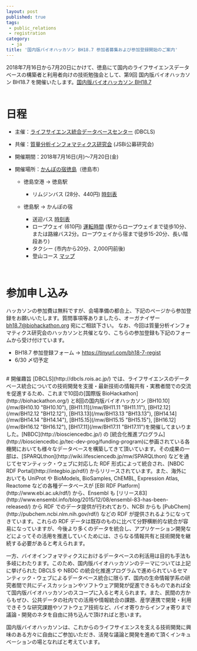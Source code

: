 ```yaml
---
layout: post
published: true
tags:
 - public_relations
 - registration
category:
  - ja
title: '国内版バイオハッカソン BH18.7 参加者募集および参加登録開始のご案内'
---
```

2018年7月16日から7月20日にかけて、徳島にて国内のライフサイエンスデータベースの構築者と利用者向けの技術勉強会として、第9回 国内版バイオハッカソン BH18.7 を開催いたします。[国内版バイオハッカソン BH18.7](http://wiki.lifesciencedb.jp/mw/BH18.7)  
<br />

# 日程
*  主催：[ライフサイエンス統合データベースセンター](http://dbcls.rois.ac.jp/) (DBCLS)
*  共催：[質量分析インフォマティクス研究会](http://ms-bio.info/) (JSBi公募研究会)
*  開催期間：2018年7月16日(月)〜7月20日(金)
*  開催場所：[かんぽの宿徳島](https://www.kanponoyado.japanpost.jp/tokushima/)（徳島市）

    *  徳島空港 -> 徳島駅

        *  リムジンバス (28分、440円) [時刻表](http://www.tokushima-airport.co.jp/access/bus/limousine/)

    *  徳島駅 -> かんぽの宿

        *  送迎バス [時刻表](https://www.kanponoyado.japanpost.jp/tokushima/access/)
        *  ロープウェイ (610円) [運転時間](https://www.city.tokushima.tokushima.jp/kankou/keikan/bizan.html) (駅からロープウェイまで徒歩10分、または路線バス2分。ロープウェイから宿まで徒歩15-20分、長い階段あり)
        *  タクシー (市内から20分、2,000円前後)
        *  登山コース [マップ](https://booleestreet.net/wp-content/uploads/2011/06/bizan-hiking-map.jpg)  
<br />

# 参加申し込み
ハッカソンの参加費は無料ですが、会場準備の都合上、下記のページから参加登録をお願いいたします。質問事項等ありましたら、オーガナイザー bh18.7@biohackathon.org 宛にご相談下さい。
なお、今回は質量分析インフォマティクス研究会のハッカソンと共催となり、こちらの参加登録も下記のフォームから受け付けています。

*  BH18.7 参加登録フォーム → https://tinyurl.com/bh18-7-regist
*  6/30 〆切予定  
<br />
# 開催趣旨
[DBCLS](http://dbcls.rois.ac.jp/) では、ライフサイエンスのデータベース統合についての技術開発を支援・最新技術の情報共有・実務者間での交流を促進するため、これまで10回の[国際版 BioHackathon](http://biohackathon.org/) と8回の国内版バイオハッカソン [BH10.10](/mw/BH10.10 "BH10.10"), [BH11.11](/mw/BH11.11 "BH11.11"), [BH12.12](/mw/BH12.12 "BH12.12"), [BH13.13](/mw/BH13.13 "BH13.13"), [BH14.14](/mw/BH14.14 "BH14.14"), [BH15.15](/mw/BH15.15 "BH15.15"), [BH16.12](/mw/BH16.12 "BH16.12"), [BH17.11](/mw/BH17.11 "BH17.11")を開催してまいりました。[NBDC](http://biosciencedbc.jp/) の [統合化推進プログラム](http://biosciencedbc.jp/tec-dev-prog/funding-program)に参画されている各機関においても様々なデータベースを構築してきて頂いています。その成果の一部は、[SPARQLthon](http://wiki.lifesciencedb.jp/mw/SPARQLthon) などを通じてセマンティック・ウェブに対応した RDF 形式によって統合され、[NBDC RDF Portal](http://integbio.jp/rdf/) からリリースされています。また、海外においても UniProt や BioModels, BioSamples, ChEMBL, Expression Atlas, Reactome などの各種データベースが [EBI RDF Platform](http://www.ebi.ac.uk/rdf/) から、Ensembl も [リリース83](http://www.ensembl.info/blog/2015/12/08/ensembl-83-has-been-released/) から RDF でのデータ提供が行われており、NCBI からも [PubChem](http://pubchem.ncbi.nlm.nih.gov/rdf/) などの RDF が提供されるようになってきています。これらの RDF データは既存のものに比べて分野横断的な統合が容易になっていますが、今後より多くのデータを統合し、アプリケーション開発などによってその活用を推進していくためには、さらなる情報共有と技術開発を継続する必要があると考えられます。

一方、バイオインフォマティクスにおけるデータベースの利活用は目的も手法も多岐にわたります。このため、国内版バイオハッカソンのテーマについては上記に挙げられた DBCLS や NBDC の統合化推進プログラムで進められているセマンティック・ウェブによるデータベース統合に限らず、国内の生命情報学系の研究者間で共にディスカッションやソフトウェア開発が促進できるものであれば全て国内版バイオハッカソンのスコープに入ると考えられます。また、民間の方からもぜひ、公共データの社内での活用や情報統合の課題、産学連携で開発・利用できそうな研究課題やソフトウェア技術など、バイオ寄りからインフォ寄りまで議論・開発のネタを自由に持ち込んで頂ければと思います。

国内版バイオハッカソンは、これからのライフサイエンスを支える技術開発に興味のある方々に自由にご参加いただき、活発な議論と開発を進めて頂くインキュベーションの場となればと考えています。
